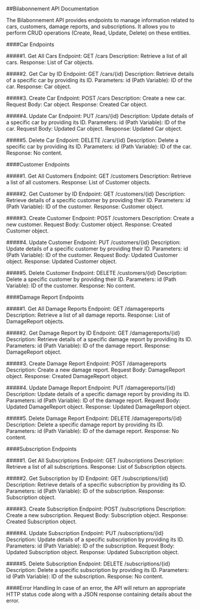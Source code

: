 ##Bilabonnement API Documentation

The Bilabonnement API provides endpoints to manage information related to cars, customers, damage reports, and subscriptions. It allows you to perform CRUD operations (Create, Read, Update, Delete) on these entities.


####Car Endpoints

#####1. Get All Cars
Endpoint: GET /cars
Description: Retrieve a list of all cars.
Response: List of Car objects.

#####2. Get Car by ID
Endpoint: GET /cars/{id}
Description: Retrieve details of a specific car by providing its ID.
Parameters:
id (Path Variable): ID of the car.
Response: Car object.

#####3. Create Car
Endpoint: POST /cars
Description: Create a new car.
Request Body: Car object.
Response: Created Car object.

#####4. Update Car
Endpoint: PUT /cars/{id}
Description: Update details of a specific car by providing its ID.
Parameters:
id (Path Variable): ID of the car.
Request Body: Updated Car object.
Response: Updated Car object.

#####5. Delete Car
Endpoint: DELETE /cars/{id}
Description: Delete a specific car by providing its ID.
Parameters:
id (Path Variable): ID of the car.
Response: No content.

####Customer Endpoints

#####1. Get All Customers
Endpoint: GET /customers
Description: Retrieve a list of all customers.
Response: List of Customer objects.

#####2. Get Customer by ID
Endpoint: GET /customers/{id}
Description: Retrieve details of a specific customer by providing their ID.
Parameters:
id (Path Variable): ID of the customer.
Response: Customer object.

#####3. Create Customer
Endpoint: POST /customers
Description: Create a new customer.
Request Body: Customer object.
Response: Created Customer object.

#####4. Update Customer
Endpoint: PUT /customers/{id}
Description: Update details of a specific customer by providing their ID.
Parameters:
id (Path Variable): ID of the customer.
Request Body: Updated Customer object.
Response: Updated Customer object.

#####5. Delete Customer
Endpoint: DELETE /customers/{id}
Description: Delete a specific customer by providing their ID.
Parameters:
id (Path Variable): ID of the customer.
Response: No content.

####Damage Report Endpoints

#####1. Get All Damage Reports
Endpoint: GET /damagereports
Description: Retrieve a list of all damage reports.
Response: List of DamageReport objects.

#####2. Get Damage Report by ID
Endpoint: GET /damagereports/{id}
Description: Retrieve details of a specific damage report by providing its ID.
Parameters:
id (Path Variable): ID of the damage report.
Response: DamageReport object.

#####3. Create Damage Report
Endpoint: POST /damagereports
Description: Create a new damage report.
Request Body: DamageReport object.
Response: Created DamageReport object.

#####4. Update Damage Report
Endpoint: PUT /damagereports/{id}
Description: Update details of a specific damage report by providing its ID.
Parameters:
id (Path Variable): ID of the damage report.
Request Body: Updated DamageReport object.
Response: Updated DamageReport object.

#####5. Delete Damage Report
Endpoint: DELETE /damagereports/{id}
Description: Delete a specific damage report by providing its ID.
Parameters:
id (Path Variable): ID of the damage report.
Response: No content.

####Subscription Endpoints

#####1. Get All Subscriptions
Endpoint: GET /subscriptions
Description: Retrieve a list of all subscriptions.
Response: List of Subscription objects.

#####2. Get Subscription by ID
Endpoint: GET /subscriptions/{id}
Description: Retrieve details of a specific subscription by providing its ID.
Parameters:
id (Path Variable): ID of the subscription.
Response: Subscription object.

#####3. Create Subscription
Endpoint: POST /subscriptions
Description: Create a new subscription.
Request Body: Subscription object.
Response: Created Subscription object.

#####4. Update Subscription
Endpoint: PUT /subscriptions/{id}
Description: Update details of a specific subscription by providing its ID.
Parameters:
id (Path Variable): ID of the subscription.
Request Body: Updated Subscription object.
Response: Updated Subscription object.

#####5. Delete Subscription
Endpoint: DELETE /subscriptions/{id}
Description: Delete a specific subscription by providing its ID.
Parameters:
id (Path Variable): ID of the subscription.
Response: No content.

####Error Handling
In case of an error, the API will return an appropriate HTTP status code along with a JSON response containing details about the error.
